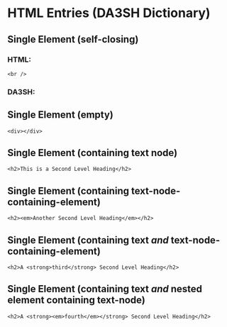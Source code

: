 # HTML Entries (DA3SH Dictionary)

## Single Element (self-closing)

### HTML:
```<br />```

### DA3SH:


## Single Element (empty)
```<div></div>```


## Single Element (containing text node)
```<h2>This is a Second Level Heading</h2>```


## Single Element (containing text-node-containing-element)
``````<h2><em>Another Second Level Heading</em></h2>``````


## Single Element (containing text _and_ text-node-containing-element)
```<h2>A <strong>third</strong> Second Level Heading</h2>```


## Single Element (containing text _and_ nested element containing text-node)
```<h2>A <strong><em>fourth</em></strong> Second Level Heading</h2>```
